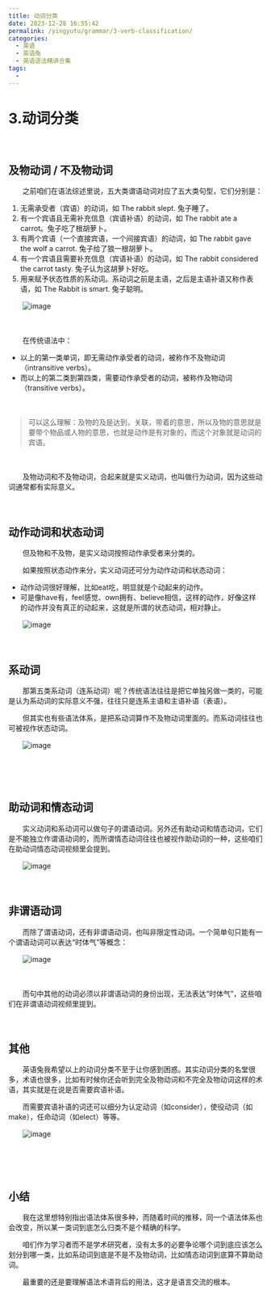 ```yaml
---
title: 动词分类
date: 2023-12-28 16:55:42
permalink: /yingyutu/grammar/3-verb-classification/
categories:
  - 英语
  - 英语兔
  - 英语语法精讲合集
tags:
  - 
---
```

# 3.动词分类

　　‍

## 及物动词 / 不及物动词

　　‍之前咱们在语法综述里说，五大类谓语动词对应了五大类句型，它们分别是‍‍：

1. 无需承受者（宾语）的动词，如 The rabbit slept. 兔子睡了。‍‍
2. 有一个宾语且无需补充信息（宾语补语）的动词，如 The rabbit ate a carrot。‍‍兔子吃了根胡萝卜。
3. 有两个宾语（一个直接宾语，一个间接宾语‍‍）的动词，如 The rabbit gave the wolf a carrot. 兔子给了狼一根胡萝卜。‍‍
4. 有一个宾语且需要补充信息（宾语补语）的动词，如‍‍ The rabbit considered the carrot tasty. 兔子认为这胡萝卜好吃。
5. 用来赋予状态性质的系动词。系动词之前是主语，之后是主语补语又称作‍‍表语，如 The Rabbit is smart. 兔子聪明。

　　​![image](https://image.peterjxl.com/blog/image-20231219161509-yc5oww4.png)​

　　‍

　　在传统语法中‍‍：

* 以上的第一类单词，即无需动作承受者的动词，被称作不及物动词（intransitive verbs）。‍‍
* 而以上的第二类到第四类，需要动作承受者的动词，被称作及物动词（transitive verbs）。‍‍

　　‍

> 可以这么理解：及物的及是达到，关联，带着的意思，‍‍所以及物的意思就是要带个物品或人物的意思，也就是动作是有对象的，而这个对象就是动词的宾语。

　　‍

　　及物动词和不及物动词，合起来就是‍‍实义动词，也叫做行为动词，因为这些动词通常都有实际意义。

　　‍

## 动作动词和状态动词

　　但及物和不及物，是实义动词按照动作承受者来分类的。‍‍

　　如果按照状态动作来分，实义动词还可分为动作动词和状态动词：

* 动作动词很好理解，‍‍比如eat吃，明显就是个动起来的动作。
* 可是像have有，feel感觉、own拥有、believe相信，这样的动作，‍‍好像这样的动作并没有真正的动起来，这就是所谓的状态动词，相对静止。‍‍

　　​![image](https://image.peterjxl.com/blog/image-20231219161759-pb0xlhl.png)​

　　‍

## 系动词

　　那第五类系动词（连系动词）呢？传统语法往往是把它单独另做一类的，‍‍可能是认为系动词的实际意义不强，往往只是连系主语和主语补语（表语）。‍‍

　　但其实也有些语法体系，是把系动词算作不及物动词里面的。而系动词往往也可被视作状态动词。

　　​![image](https://image.peterjxl.com/blog/image-20231219161916-r8yquju.png)​

　　‍

　　‍

## 助动词和情态动词

　　实义动词和系动词可以做句子的谓语动词。‍‍另外还有助动词和情态动词，它们是不能独立作谓语动词的，‍‍而所谓情态动词往往也被视作助动词的一种，这些咱们在助动词情态动词视频里会提到。

　　​![image](https://image.peterjxl.com/blog/image-20231219164207-g09vkdd.png)​

　　‍

## 非谓语动词

　　而除了谓语动词，还有非谓语动词，也叫非限定性动词。‍‍一个简单句只能有一个谓语动词可以表达“时体气”等概念：

　　​![image](https://image.peterjxl.com/blog/image-20231219164420-699atyr.png)​

　　‍

　　而句中其他的动词必须以非谓语动词的身份出现，‍‍无法表达“时体气”，这些咱们在非谓语动词视频里提到。

　　‍

## 其他

　　英语兔我希望以上的动词分类不至于让你感到困惑。其实动词分类的名堂很多，‍‍术语也很多，比如有时候你还会听到完全及物动词和不完全及物动词这样的术语，‍‍其实就是在说是否需要宾语补语。

　　而需要宾语补语的词还可以细分为‍‍认定动词（如consider），使役动词（如make），任命动词‍‍（如elect）等等。‍‍

　　​![image](https://image.peterjxl.com/blog/image-20231219164644-64w8vyl.png)​

　　‍

　　‍

## 小结

　　我在这里想特别指出语法体系很多种，而随着时间的推移，同一个语法体系也会改变，‍‍所以某一类词到底怎么归类不是个精确的科学。

　　咱们作为学习者而不是学术研究者，‍‍没有太多的必要争论哪个词到底应该怎么划分到哪一类，比如系动词到底是不是不及物动词，‍‍比如情态动词到底算不算助动词。

　　最重要的‍‍还是要理解语法术语背后的用法，这才是语言交流的根本。‍

　　‍
